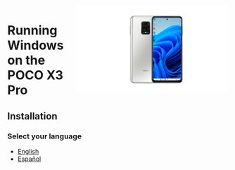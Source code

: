   <img align="right" src="https://github.com/Rubanoxd/Port-Windows-11-redmi-note-9_pro/blob/main/Miatoll.png" width="350" alt="Windows 11 Running On A Redmi Note 9 Pro">


# Running Windows on the POCO X3 Pro

## Installation

### Select your language

- [English](English/1-partition-en.md)
- [Español](Español/1-particiones-es.md)

